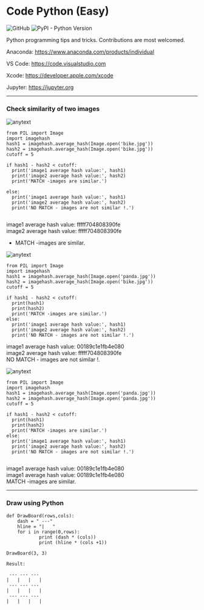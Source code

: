 # Code Python (Easy)

![GitHub](https://img.shields.io/github/license/mashape/apistatus.svg)
![PyPI - Python Version](https://img.shields.io/pypi/pyversions/Django.svg)

Python programming tips and tricks. Contributions are most welcomed.

Anaconda: https://www.anaconda.com/products/individual

VS Code: https://code.visualstudio.com

Xcode: https://developer.apple.com/xcode

Jupyter: https://jupyter.org 

---

### Check similarity of two images

![anytext](https://github.com/yasinnaal/images/blob/main/bb_reuslt.png)

```
from PIL import Image
import imagehash
hash1 = imagehash.average_hash(Image.open('bike.jpg')) 
hash2 = imagehash.average_hash(Image.open('bike.jpg')) 
cutoff = 5

if hash1 - hash2 < cutoff:
  print('image1 average hash value:', hash1)
  print('image2 average hash value:', hash2)  
  print('MATCH -images are similar.')
  
else:
  print('image1 average hash value:', hash1)
  print('image2 average hash value:', hash2)    
  print('NO MATCH - images are not similar !.')
  
```  
image1 average hash value: fffff704808390fe<br>
image2 average hash value: fffff704808390fe<br>
+ MATCH -images are similar.<br>


![anytext](https://github.com/yasinnaal/images/blob/main/bp_reuslt.png)

```
from PIL import Image
import imagehash
hash1 = imagehash.average_hash(Image.open('panda.jpg')) 
hash2 = imagehash.average_hash(Image.open('bike.jpg')) 
cutoff = 5

if hash1 - hash2 < cutoff:
  print(hash1)
  print(hash2)
  print('MATCH -images are similar.')
else:
  print('image1 average hash value:', hash1)
  print('image2 average hash value:', hash2)    
  print('NO MATCH - images are not similar !.')

```

image1 average hash value: 00189c1e1fb4e080 <br>
image2 average hash value: fffff704808390fe <br>
NO MATCH - images are not similar !. <br>


![anytext](https://github.com/yasinnaal/images/blob/main/pp_reuslt.png)

```
from PIL import Image
import imagehash
hash1 = imagehash.average_hash(Image.open('panda.jpg')) 
hash2 = imagehash.average_hash(Image.open('panda.jpg')) 
cutoff = 5

if hash1 - hash2 < cutoff:
  print(hash1)
  print(hash2)
  print('MATCH -images are similar.')
else:
  print('image1 average hash value:', hash1)
  print('image2 average hash value:', hash2)    
  print('NO MATCH - images are not similar !.')
  
```

image1 average hash value: 00189c1e1fb4e080 <br>
image1 average hash value: 00189c1e1fb4e080 <br>
MATCH -images are similar. <br>

---

### Draw using Python

```
def DrawBoard(rows,cols):
    dash = " ---"
    hline = "|   "
    for i in range(0,rows):       
            print (dash * (cols))
            print (hline * (cols +1))     

DrawBoard(3, 3)

Result:

 --- --- ---
|   |   |   |
 --- --- ---
|   |   |   |
 --- --- ---
|   |   |   |

```
